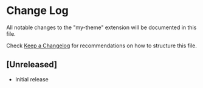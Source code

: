 # Change Log

All notable changes to the "my-theme" extension will be documented in this file.

Check [Keep a Changelog](http://keepachangelog.com/) for recommendations on how to structure this file.

## [Unreleased]

- Initial release